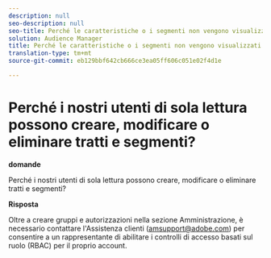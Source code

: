 ```yaml
---
description: null
seo-description: null
seo-title: Perché le caratteristiche o i segmenti non vengono visualizzati nella pagina Rapporti sovrapposizione?
solution: Audience Manager
title: Perché le caratteristiche o i segmenti non vengono visualizzati nella pagina Rapporti sovrapposizione?
translation-type: tm+mt
source-git-commit: eb129bbf642cb666ce3ea05ff606c051e02f4d1e

---
```



# Perché i nostri utenti di sola lettura possono creare, modificare o eliminare tratti e segmenti?

**domande**

Perché i nostri utenti di sola lettura possono creare, modificare o eliminare tratti e segmenti?

**Risposta**

Oltre a creare gruppi e autorizzazioni nella sezione Amministrazione, è necessario contattare l&#39;Assistenza clienti (amsupport@adobe.com) per consentire a un rappresentante di abilitare i controlli di accesso basati sul ruolo (RBAC) per il proprio account.